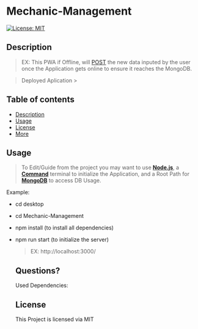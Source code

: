 # Mechanic-Management

[![License: MIT](https://img.shields.io/badge/License-MIT-green.svg)](https://opensource.org/licenses/MIT)
  
  ## Description

  >

  > EX: This PWA if Offline, will [POST](https://www.w3schools.com/tags/ref_httpmethods.asp) the new data inputed by the user once the Application gets online to ensure it reaches the MongoDB.

  > Deployed Aplication > 
  
  ## Table of contents
  
  - [Description](#Description)
  - [Usage](#Usage)
  - [License](#License)
  - [More](#Questions)
  
  ## Usage
  
  > To Edit/Guide from the project you may want to use [**Node.js**](https://nodejs.org/en/), a [**Command**](https://docs.microsoft.com/en-us/windows-server/administration/windows-commands/cmd) terminal to initialize the Application, and a Root Path for [**MongoDB**](https://www.mongodb.com/) to access DB Usage.

Example:
- cd desktop
- cd Mechanic-Management
- npm install (to install all dependencies)
- npm run start (to initialize the server)
    > EX: http://localhost:3000/

  ## Questions?

  Used Dependencies:

  ## License
  This Project is licensed via MIT